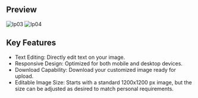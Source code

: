 ## Preview

![lp03](https://github.com/ambientmoxie/post-editor/assets/87242351/7388fe70-e6ea-45d6-9a9a-33b66fbe760d)
![lp04](https://github.com/ambientmoxie/post-editor/assets/87242351/c3175174-58db-4d19-b4ae-232ef03615b8)

## Key Features

- Text Editing: Directly edit text on your image.
- Responsive Design: Optimized for both mobile and desktop devices.
- Download Capability: Download your customized image ready for upload.
- Editable Image Size: Starts with a standard 1200x1200 px image, but the size can be adjusted as desired to match personal requirements.

